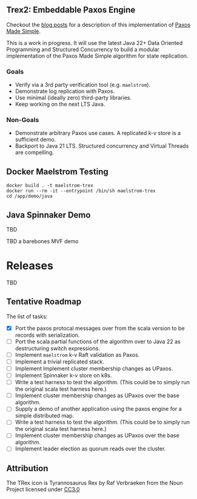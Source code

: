 
## Trex2: Embeddable Paxos Engine 

Checkout the [blog posts](https://simbo1905.wordpress.com/2016/01/09/trex-a-paxos-replication-engine/) for a description of this implementation of [Paxos Made Simple](https://courses.cs.washington.edu/courses/cse550/17au/papers/CSE550.paxos-simple.pdf).

This is a work in progress. It will use the latest Java 22+ Data Oriented Programming and Structured Concurrency to build a modular implementation of the Paxos Made Simple algorithm for state replication.

### Goals

 - Verify via a 3rd party verification tool (e.g. `maelstrom`).
 - Demonstrate log replication with Paxos.
 - Use minimal (ideally zero) third-party libraries.
 - Keep working on the next LTS Java.

### Non-Goals

 - Demonstrate arbitrary Paxos use cases. A replicated k-v store is a sufficient demo.
 - Backport to Java 21 LTS. Structured concurrency and Virtual Threads are compelling. 

## Docker Maelstrom Testing

```shell
docker build . -t maelstrom-trex
docker run --rm -it --entrypoint /bin/sh maelstrom-trex
cd /app/demo/java
```

## Java Spinnaker Demo

TBD

TBD a barebones MVF demo

# Releases

TBD

## Tentative Roadmap

The list of tasks: 

 - [x] Port the paxos protocal messages over from the scala version to be records with serialization. 
 - [ ] Port the scala partial functions of the algorithm over to Java 22 as destructuring switch expressions.
 - [ ] Implement `maelstrom` k-v Raft validation as Paxos. 
 - [ ] Implement a trivial replicated stack. 
 - [ ] Implement Implement cluster membership changes as UPaxos. 
 - [ ] Implement Spinnaker k-v store on k8s. 
 - [ ] Write a test harness to test the algorithm. (This could be to simply run the original scala test harness here.)
 - [ ] Implement cluster membership changes as UPaxos over the base algorithm. 
 - [ ] Supply a demo of another application using the paxos engine for a simple distributed map. 
 - [ ] Write a test harness to test the algorithm. (This could be to simply run the original scala test harness here.)
 - [ ] Implement cluster membership changes as UPaxos over the base algorithm. 
 - [ ] Implement leader election as quorum reads over the cluster. 

## Attribution

The TRex icon is Tyrannosaurus Rex by Raf Verbraeken from the Noun Project licensed under [CC3.0](http://creativecommons.org/licenses/by/3.0/us/)
